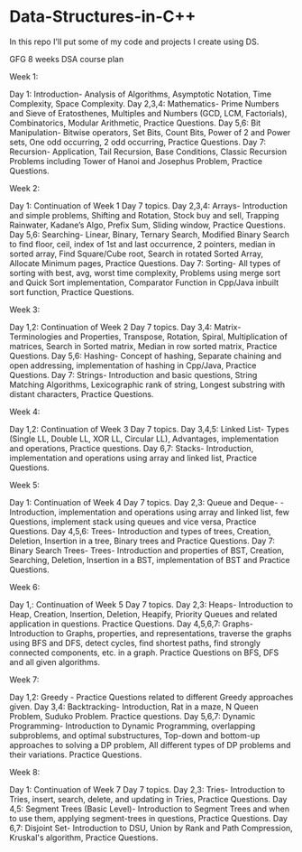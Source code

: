 # Data-Structures-in-C++
In this repo I'll put some of my code and projects I create using DS.

GFG 8 weeks DSA course plan

Week 1:

Day 1: Introduction- Analysis of Algorithms, Asymptotic Notation, Time Complexity, Space Complexity.
Day 2,3,4: Mathematics- Prime Numbers and Sieve of Eratosthenes, Multiples and Numbers (GCD, LCM, Factorials), Combinatorics, Modular Arithmetic, Practice Questions.
Day 5,6: Bit Manipulation- Bitwise operators, Set Bits, Count Bits, Power of 2 and Power sets, One odd occurring, 2 odd occurring, Practice Questions.
Day 7: Recursion- Application, Tail Recursion, Base Conditions, Classic Recursion Problems including Tower of Hanoi and Josephus Problem, Practice Questions.

Week 2:

Day 1: Continuation of Week 1 Day 7 topics.
Day 2,3,4: Arrays- Introduction and simple problems, Shifting and Rotation, Stock buy and sell, Trapping Rainwater, Kadane’s Algo, Prefix Sum, Sliding window, Practice Questions.
Day 5,6: Searching- Linear, Binary, Ternary Search, Modified Binary Search to find floor, ceil, index of 1st and last occurrence, 2 pointers, median in sorted array, Find Square/Cube root, Search in rotated Sorted Array, Allocate Minimum pages, Practice Questions.
Day 7: Sorting- All types of sorting with best, avg, worst time complexity, Problems using merge sort and Quick Sort implementation, Comparator Function in Cpp/Java inbuilt sort function, Practice Questions.

Week 3:

Day 1,2: Continuation of Week 2 Day 7 topics.
Day 3,4: Matrix- Terminologies and Properties, Transpose, Rotation, Spiral, Multiplication of matrices, Search in Sorted matrix, Median in row sorted matrix, Practice Questions.
Day 5,6: Hashing- Concept of hashing, Separate chaining and open addressing, implementation of hashing in Cpp/Java, Practice Questions.
Day 7: Strings- Introduction and basic questions, String Matching Algorithms, Lexicographic rank of string, Longest substring with distant characters, Practice Questions.

Week 4:

Day 1,2: Continuation of Week 3 Day 7 topics.
Day 3,4,5: Linked List- Types (Single LL, Double LL, XOR LL, Circular LL), Advantages, implementation and operations, Practice questions.
Day 6,7: Stacks- Introduction, implementation and operations using array and linked list, Practice Questions.

Week 5:

Day 1: Continuation of Week 4 Day 7 topics.
Day 2,3: Queue and Deque- - Introduction, implementation and operations using array and linked list, few Questions, implement stack using queues and vice versa, Practice Questions.
Day 4,5,6: Trees- Introduction and types of trees, Creation, Deletion, Insertion in a tree, Binary trees and Practice Questions.
Day 7: Binary Search Trees- Trees- Introduction and properties of BST, Creation, Searching, Deletion, Insertion in a BST, implementation of BST and Practice Questions.

Week 6:

Day 1,: Continuation of Week 5 Day 7 topics.
Day 2,3: Heaps- Introduction to Heap, Creation, Insertion, Deletion, Heapify, Priority Queues and related application in questions. Practice Questions.
Day 4,5,6,7: Graphs- Introduction to Graphs, properties, and representations, traverse the graphs using BFS and DFS, detect cycles, find shortest paths, find strongly connected components, etc. in a graph. Practice Questions on BFS, DFS and all given algorithms.

Week 7:

Day 1,2: Greedy - Practice Questions related to different Greedy approaches given.
Day 3,4: Backtracking- Introduction, Rat in a maze, N Queen Problem, Suduko Problem. Practice questions.
Day 5,6,7: Dynamic Programming- Introduction to Dynamic Programming, overlapping subproblems, and optimal substructures, Top-down and bottom-up approaches to solving a DP problem, All different types of DP problems and their variations. Practice Questions.

Week 8:

Day 1: Continuation of Week 7 Day 7 topics.
Day 2,3: Tries- Introduction to Tries, insert, search, delete, and updating in Tries, Practice Questions.
Day 4,5: Segment Trees (Basic Level)- Introduction to Segment Trees and when to use them, applying segment-trees in questions, Practice Questions.
Day 6,7: Disjoint Set- Introduction to DSU, Union by Rank and Path Compression, Kruskal's algorithm, Practice Questions.
